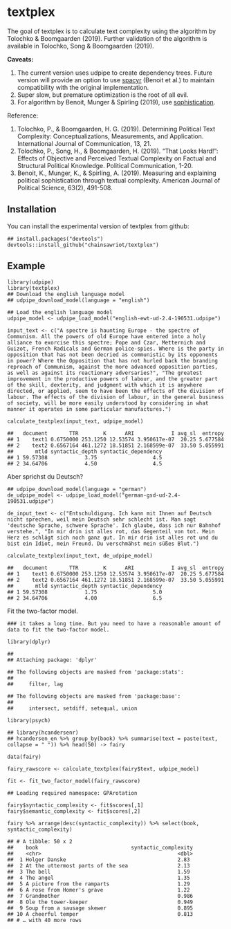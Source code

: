 textplex
========

<!-- badges: start -->
<!-- badges: end -->

The goal of textplex is to calculate text complexity using the algorithm
by Tolochko & Boomgaarden (2019). Further validation of the algorithm is
available in Tolochko, Song & Boomgaarden (2019).

**Caveats:**

1.  The current version uses udpipe to create dependency trees. Future
    version will provide an option to use
    [spacyr](https://github.com/quanteda/spacyr) (Benoit et al.) to
    maintain compatibility with the original implementation.
2.  Super slow, but premature optimization is the root of all evil.
3.  For algorithm by Benoit, Munger & Spirling (2019), use
    [sophistication](https://github.com/kbenoit/sophistication).

Reference:

1.  Tolochko, P., & Boomgaarden, H. G. (2019). Determining Political
    Text Complexity: Conceptualizations, Measurements, and Application.
    International Journal of Communication, 13, 21.
2.  Tolochko, P., Song, H., & Boomgaarden, H. (2019). “That Looks
    Hard!”: Effects of Objective and Perceived Textual Complexity on
    Factual and Structural Political Knowledge. Political Communication,
    1-20.
3.  Benoit, K., Munger, K., & Spirling, A. (2019). Measuring and
    explaining political sophistication through textual complexity.
    American Journal of Political Science, 63(2), 491-508.

Installation
------------

You can install the experimental version of textplex from github:

    ## install.packages("devtools")
    devtools::install_github("chainsawriot/textplex")

Example
-------

    library(udpipe)
    library(textplex)
    ## Download the english language model
    ## udpipe_download_model(language = "english")

    ## Load the english language model
    udpipe_model <- udpipe_load_model("english-ewt-ud-2.4-190531.udpipe")

    input_text <- c("A spectre is haunting Europe - the spectre of Communism. All the powers of old Europe have entered into a holy alliance to exorcise this spectre; Pope and Czar, Metternich and Guizot, French Radicals and German police-spies. Where is the party in opposition that has not been decried as communistic by its opponents in power? Where the Opposition that has not hurled back the branding reproach of Communism, against the more advanced opposition parties, as well as against its reactionary adversaries?", "The greatest improvement in the productive powers of labour, and the greater part of the skill, dexterity, and judgment with which it is anywhere directed, or applied, seem to have been the effects of the division of labour. The effects of the division of labour, in the general business of society, will be more easily understood by considering in what manner it operates in some particular manufactures.")

    calculate_textplex(input_text, udpipe_model)

    ##   document       TTR        K      ARI            I avg_sl  entropy
    ## 1    text1 0.6750000 253.1250 12.53574 3.950617e-07  20.25 5.677584
    ## 2    text2 0.6567164 461.1272 18.51851 2.168599e-07  33.50 5.055991
    ##       mtld syntactic_depth syntactic_dependency
    ## 1 59.57308            3.75                  4.5
    ## 2 34.64706            4.50                  4.5

Aber sprichst du Deutsch?

    ## udpipe_download_model(language = "german")
    de_udpipe_model <- udpipe_load_model("german-gsd-ud-2.4-190531.udpipe")

    de_input_text <- c("Entschuldigung. Ich kann mit Ihnen auf Deutsch nicht sprechen, weil mein Deutsch sehr schlecht ist. Man sagt 'deutsche Sprache, schwere Sprache'. Ich glaube, dass ich nur Bahnhof verstehe.", "In mir drin ist alles rot, das Gegenteil von tot. Mein Herz es schlägt sich noch ganz gut. In mir drin ist alles rot und du bist ein Idiot, mein Freund. Du verschmähst mein süßes Blut.")

    calculate_textplex(input_text, de_udpipe_model)

    ##   document       TTR        K      ARI            I avg_sl  entropy
    ## 1    text1 0.6750000 253.1250 12.53574 3.950617e-07  20.25 5.677584
    ## 2    text2 0.6567164 461.1272 18.51851 2.168599e-07  33.50 5.055991
    ##       mtld syntactic_depth syntactic_dependency
    ## 1 59.57308            1.75                  5.0
    ## 2 34.64706            4.00                  6.5

Fit the two-factor model.

    ### it takes a long time. But you need to have a reasonable amount of data to fit the two-factor model.

    library(dplyr)

    ## 
    ## Attaching package: 'dplyr'

    ## The following objects are masked from 'package:stats':
    ## 
    ##     filter, lag

    ## The following objects are masked from 'package:base':
    ## 
    ##     intersect, setdiff, setequal, union

    library(psych)

    ## library(hcandersenr)
    ## hcandersen_en %>% group_by(book) %>% summarise(text = paste(text, collapse = " ")) %>% head(50) -> fairy

    data(fairy)

    fairy_rawscore <- calculate_textplex(fairy$text, udpipe_model)

    fit <- fit_two_factor_model(fairy_rawscore)

    ## Loading required namespace: GPArotation

    fairy$syntactic_complexity <- fit$scores[,1]
    fairy$semantic_complexity <- fit$scores[,2]

    fairy %>% arrange(desc(syntactic_complexity)) %>% select(book, syntactic_complexity)

    ## # A tibble: 50 x 2
    ##    book                              syntactic_complexity
    ##    <chr>                                            <dbl>
    ##  1 Holger Danske                                    2.83 
    ##  2 At the uttermost parts of the sea                2.13 
    ##  3 The bell                                         1.59 
    ##  4 The angel                                        1.35 
    ##  5 A picture from the ramparts                      1.29 
    ##  6 A rose from Homer's grave                        1.22 
    ##  7 Grandmother                                      0.986
    ##  8 Ole the tower-keeper                             0.949
    ##  9 Soup from a sausage skewer                       0.895
    ## 10 A cheerful temper                                0.813
    ## # … with 40 more rows

